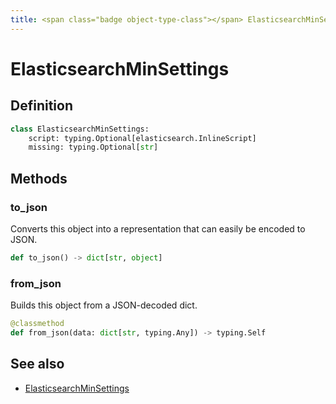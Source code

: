 ```yaml
---
title: <span class="badge object-type-class"></span> ElasticsearchMinSettings
---
```

# <span class="badge object-type-class"></span> ElasticsearchMinSettings

## Definition

```python
class ElasticsearchMinSettings:
    script: typing.Optional[elasticsearch.InlineScript]
    missing: typing.Optional[str]
```
## Methods

### <span class="badge object-method"></span> to_json

Converts this object into a representation that can easily be encoded to JSON.

```python
def to_json() -> dict[str, object]
```

### <span class="badge object-method"></span> from_json

Builds this object from a JSON-decoded dict.

```python
@classmethod
def from_json(data: dict[str, typing.Any]) -> typing.Self
```

## See also

 * <span class="badge builder"></span> [ElasticsearchMinSettings](./builder-ElasticsearchMinSettings.md)
